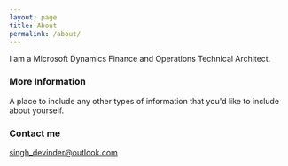 ```yaml
---
layout: page
title: About
permalink: /about/
---
```


I am a Microsoft Dynamics Finance and Operations Technical Architect.

### More Information

A place to include any other types of information that you'd like to include about yourself.

### Contact me

[singh_devinder@outlook.com](mailto:singh_devinder@outlook.com)
